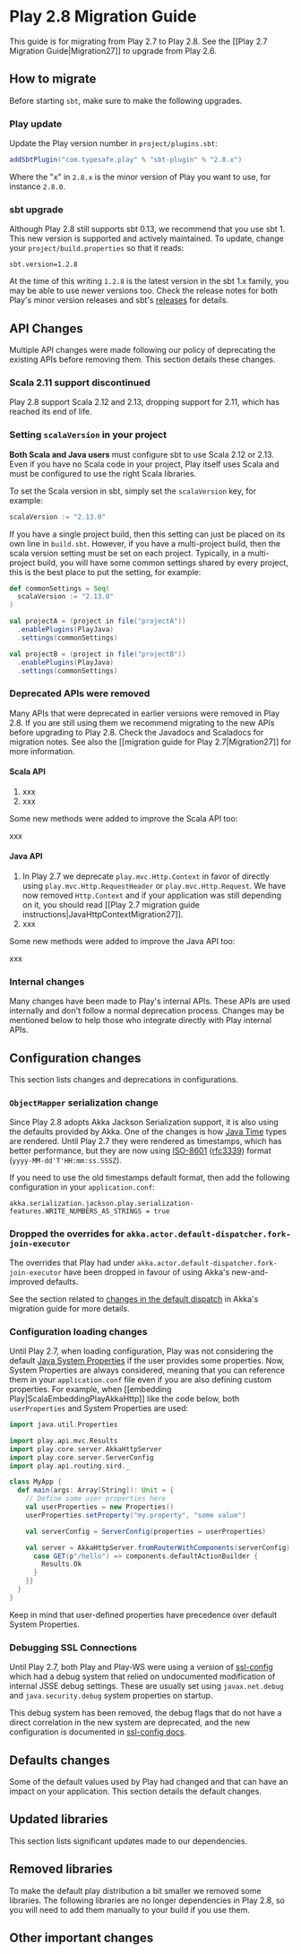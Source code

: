 <!--- Copyright (C) 2009-2019 Lightbend Inc. <https://www.lightbend.com> -->

# Play 2.8 Migration Guide

This guide is for migrating from Play 2.7 to Play 2.8. See the [[Play 2.7 Migration Guide|Migration27]] to upgrade from Play 2.6.

## How to migrate

Before starting `sbt`, make sure to make the following upgrades.

### Play update

Update the Play version number in `project/plugins.sbt`:

```scala
addSbtPlugin("com.typesafe.play" % "sbt-plugin" % "2.8.x")
```

Where the "x" in `2.8.x` is the minor version of Play you want to use, for instance `2.8.0`.

### sbt upgrade

Although Play 2.8 still supports sbt 0.13, we recommend that you use sbt 1. This new version is supported and actively maintained. To update, change your `project/build.properties` so that it reads:

```properties
sbt.version=1.2.8
```

At the time of this writing `1.2.8` is the latest version in the sbt 1.x family, you may be able to use newer versions too. Check the release notes for both Play's minor version releases and sbt's [releases](https://github.com/sbt/sbt/releases) for details.

## API Changes

Multiple API changes were made following our policy of deprecating the existing APIs before removing them. This section details these changes.

### Scala 2.11 support discontinued

Play 2.8 support Scala 2.12 and 2.13, dropping support for 2.11, which has reached its end of life.

### Setting `scalaVersion` in your project

**Both Scala and Java users** must configure sbt to use Scala 2.12 or 2.13.  Even if you have no Scala code in your project, Play itself uses Scala and must be configured to use the right Scala libraries.

To set the Scala version in sbt, simply set the `scalaVersion` key, for example:

```scala
scalaVersion := "2.13.0"
```

If you have a single project build, then this setting can just be placed on its own line in `build.sbt`.  However, if you have a multi-project build, then the scala version setting must be set on each project.  Typically, in a multi-project build, you will have some common settings shared by every project, this is the best place to put the setting, for example:

```scala
def commonSettings = Seq(
  scalaVersion := "2.13.0"
)

val projectA = (project in file("projectA"))
  .enablePlugins(PlayJava)
  .settings(commonSettings)

val projectB = (project in file("projectB"))
  .enablePlugins(PlayJava)
  .settings(commonSettings)
```

### Deprecated APIs were removed

Many APIs that were deprecated in earlier versions were removed in Play 2.8. If you are still using them we recommend migrating to the new APIs before upgrading to Play 2.8. Check the Javadocs and Scaladocs for migration notes. See also the [[migration guide for Play 2.7|Migration27]] for more information.

#### Scala API

1. xxx
1. xxx

Some new methods were added to improve the Scala API too:

xxx

#### Java API

1. In Play 2.7 we deprecate `play.mvc.Http.Context` in favor of directly using `play.mvc.Http.RequestHeader` or `play.mvc.Http.Request`. We have now removed `Http.Context` and if your application was still depending on it, you should read [[Play 2.7 migration guide instructions|JavaHttpContextMigration27]].
1. xxx

Some new methods were added to improve the Java API too:

xxx

### Internal changes

Many changes have been made to Play's internal APIs. These APIs are used internally and don't follow a normal deprecation process. Changes may be mentioned below to help those who integrate directly with Play internal APIs.

## Configuration changes

This section lists changes and deprecations in configurations.

### `ObjectMapper` serialization change

Since Play 2.8 adopts Akka Jackson Serialization support, it is also using the defaults provided by Akka. One of the changes is how [Java Time](https://docs.oracle.com/javase/8/docs/api/java/time/package-summary.html) types are rendered. Until Play 2.7 they were rendered as timestamps, which has better performance, but they are now using [ISO-8601](https://www.iso.org/iso-8601-date-and-time-format.html) ([rfc3339](https://tools.ietf.org/html/rfc3339)) format (`yyyy-MM-dd'T'HH:mm:ss.SSSZ`).

If you need to use the old timestamps default format, then add the following configuration in your `application.conf`:

```HOCON
akka.serialization.jackson.play.serialization-features.WRITE_NUMBERS_AS_STRINGS = true
```

### Dropped the overrides for `akka.actor.default-dispatcher.fork-join-executor`

The overrides that Play had under `akka.actor.default-dispatcher.fork-join-executor` have been dropped in favour of using Akka's new-and-improved defaults.

See the section related to [changes in the default dispatch][akka-migration-guide-default-dispatcher] in Akka's migration guide for more details.

[akka-migration-guide-default-dispatcher]: https://doc.akka.io/docs/akka/2.6/project/migration-guide-2.5.x-2.6.x.html#default-dispatcher-size

### Configuration loading changes

Until Play 2.7, when loading configuration, Play was not considering the default [Java System Properties](https://docs.oracle.com/javase/tutorial/essential/environment/sysprop.html) if the user provides some properties. Now, System Properties are always considered, meaning that you can reference them in your `application.conf` file even if you are also defining custom properties. For example, when [[embedding Play|ScalaEmbeddingPlayAkkaHttp]] like the code below, both `userProperties` and System Properties are used:

```scala
import java.util.Properties

import play.api.mvc.Results
import play.core.server.AkkaHttpServer
import play.core.server.ServerConfig
import play.api.routing.sird._

class MyApp {
  def main(args: Array[String]): Unit = {
    // Define some user properties here
    val userProperties = new Properties()
    userProperties.setProperty("my.property", "some value")

    val serverConfig = ServerConfig(properties = userProperties)

    val server = AkkaHttpServer.fromRouterWithComponents(serverConfig) { components => {
      case GET(p"/hello") => components.defaultActionBuilder {
        Results.Ok
      }
    }}
  }
}
```

Keep in mind that user-defined properties have precedence over default System Properties.

### Debugging SSL Connections

Until Play 2.7, both Play and Play-WS were using a version of [ssl-config](https://lightbend.github.io/ssl-config/) which had a debug system that relied on undocumented modification of internal JSSE debug settings. These are usually set using `javax.net.debug` and `java.security.debug` system properties on startup.

This debug system has been removed, the debug flags that do not have a direct correlation in the new system are deprecated, and the new configuration is documented in [ssl-config docs](https://lightbend.github.io/ssl-config/DebuggingSSL.html).

## Defaults changes

Some of the default values used by Play had changed and that can have an impact on your application. This section details the default changes.

## Updated libraries

This section lists significant updates made to our dependencies.

## Removed libraries

To make the default play distribution a bit smaller we removed some libraries. The following libraries are no longer dependencies in Play 2.8, so you will need to add them manually to your build if you use them.

## Other important changes
